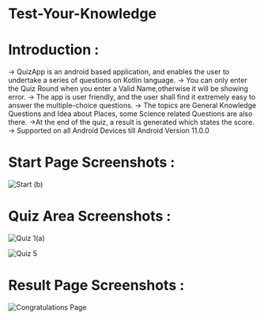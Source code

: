 # Test-Your-Knowledge

# Introduction : 
-> QuizApp is an android based application, and enables the user to undertake a series of questions on Kotlin language.
-> You can only enter the Quiz Round when you enter a Valid Name,otherwise it will be showing error.
-> The app is user friendly, and the user shall find it extremely easy to answer the multiple-choice questions.
-> The topics are General Knowledge Questions and Idea about Places, some Science related Questions are also there.
->At the end of the quiz, a result is generated which states the score.
-> Supported on all Android Devices till Android Version 11.0.0

# Start Page Screenshots :
![Start (b)](https://user-images.githubusercontent.com/91545371/185746937-5f07657b-3cd3-4499-880b-411b9410c65b.jpg)

# Quiz Area Screenshots :
![Quiz 1(a)](https://user-images.githubusercontent.com/91545371/185746959-c648b428-a1f6-42fb-8089-372c90da3431.jpg)

![Quiz 5](https://user-images.githubusercontent.com/91545371/185746973-4ecaccfc-51a0-410d-8cdb-a05af91b1308.jpg)

# Result Page Screenshots :
![Congratulations Page](https://user-images.githubusercontent.com/91545371/185747050-46dd4dc3-4f15-488c-9246-88071a495b88.jpg)

